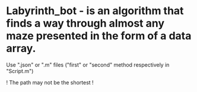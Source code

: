 # Labyrinth_bot - is an algorithm that finds a way through almost any maze presented in the form of a data array.

Use ".json" or ".m" files ("first" or "second" method respectively in "Script.m")

! The path may not be the shortest !
